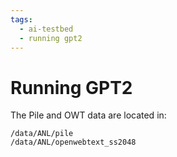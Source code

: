 ```yaml
---
tags:
  - ai-testbed
  - running gpt2
---
```


# Running GPT2

The Pile and OWT data are located in:

```text
/data/ANL/pile
/data/ANL/openwebtext_ss2048
```
